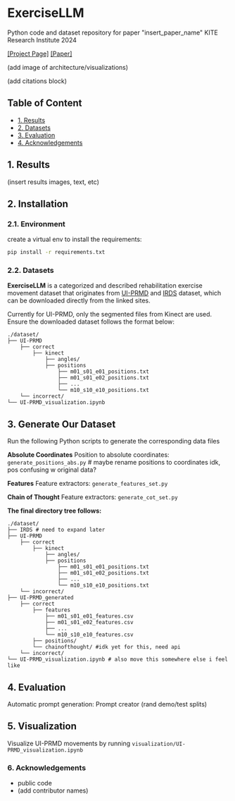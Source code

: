 # ExerciseLLM
Python code and dataset repository for paper "insert_paper_name"
KITE Research Institute 2024

[[Project Page]](insert_link) [[Paper]](insert_link) 


(add image of architecture/visualizations)

(add citations block)

## Table of Content
* [1. Results](#1-results)
* [2. Datasets](#2-datasets)
* [3. Evaluation](#3-evaluation)
* [4. Acknowledgements](#4-acknowledgements)


## 1. Results 
(insert results images, text, etc)
 
## 2. Installation

### 2.1. Environment
create a virtual env to install the requirements:
```bash
pip install -r requirements.txt
```

### 2.2. Datasets
**ExerciseLLM** is a categorized and described rehabilitation exercise movement dataset that originates from [UI-PRMD](https://webpages.uidaho.edu/ui-prmd/) and [IRDS](https://www.mdpi.com/2306-5729/6/5/46) dataset, which can be downloaded directly from the linked sites. 

Currently for UI-PRMD, only the segmented files from Kinect are used. Ensure the downloaded dataset follows the format below:
```
./dataset/
├── UI-PRMD
    ├── correct
        ├── kinect
            ├── angles/
            ├── positions
                ├── m01_s01_e01_positions.txt
                ├── m01_s01_e02_positions.txt
                ├── ...
                └── m10_s10_e10_positions.txt
    └── incorrect/
└── UI-PRMD_visualization.ipynb
```

## 3. Generate Our Dataset
Run the following Python scripts to generate the corresponding data files

**Absolute Coordinates**
Position to absolute coordinates: `generate_positions_abs.py` # maybe rename positions to coordinates idk, pos confusing w original data?

**Features**
Feature extractors: `generate_features_set.py`

**Chain of Thought**
Feature extractors: `generate_cot_set.py`

**The final directory tree follows:**
```
./dataset/
├── IRDS # need to expand later
├── UI-PRMD
    ├── correct
        ├── kinect
            ├── angles/
            ├── positions
                ├── m01_s01_e01_positions.txt
                ├── m01_s01_e02_positions.txt
                ├── ...
                └── m10_s10_e10_positions.txt
    └── incorrect/
├── UI-PRMD_generated
    ├── correct
        ├── features
            ├── m01_s01_e01_features.csv
            ├── m01_s01_e02_features.csv
            ├── ...
            └── m10_s10_e10_features.csv
        ├── positions/
        └── chainofthought/ #idk yet for this, need api 
    └── incorrect/
└── UI-PRMD_visualization.ipynb # also move this somewhere else i feel like
```

## 4. Evaluation 
Automatic prompt generation:
Prompt creator (rand demo/test splits)

## 5. Visualization
Visualize UI-PRMD movements by running `visualization/UI-PRMD_visualization.ipynb`

### 6. Acknowledgements

* public code 
* (add contributor names)
